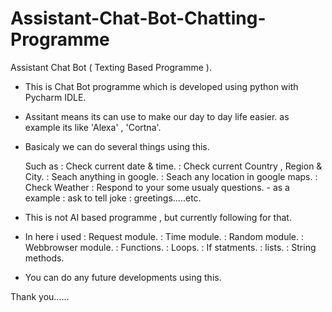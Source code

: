 # Assistant-Chat-Bot-Chatting-Programme
Assistant Chat Bot ( Texting Based Programme ).

- This is Chat Bot programme which is developed using python with Pycharm IDLE.
- Assitant means its can use to make our day to day life easier. as example its like 'Alexa' , 'Cortna'.
- Basicaly we can do several things using this.

     Such as :  Check current date & time.
	     :  Check current Country , Region & City.
	     :  Seach anything in google.
	     :  Seach any location in google maps.
	     :  Check Weather
	     :  Respond to your some usualy questions.
			- as a example : ask to tell joke
				       : greetings.....etc.

- This is not AI based programme , but currently following for that.
- In here i used 
                     : Request module.
                     : Time module.
                     : Random module.
                     : Webbrowser module.
                     : Functions.
                     : Loops.
                     : If statments.
                     : lists.
                     : String methods.

- You can do any future developments using this.

Thank you......
	 



					


			
